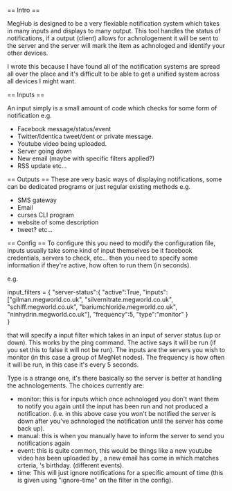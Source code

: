 == Intro ==

MegHub is designed to be a very flexiable notification system which takes in many inputs and displays to many output.
This tool handles the status of notifications, if a output (client) allows for achnologement it will be sent to the server
and the server will mark the item as achnologed and identify your other devices.

I wrote this because I have found all of the notification systems are spread all over the place and it's difficult to be able to get
a unified system across all devices I might want. 

== Inputs ==

An input simply is a small amount of code which checks for some form of notification e.g.

- Facebook message/status/event
- Twitter/Identica tweet/dent or private message.
- Youtube video being uploaded.
- Server going down
- New email (maybe with specific filters applied?)
- RSS update
etc...

== Outputs ==
These are very basic ways of displaying notifications, some can be dedicated programs or just regular existing methods e.g.

- SMS gateway
- Email
- curses CLI program
- website of some description
- tweet?
etc...

== Config ==
To configure this you need to modify the configuration file, inputs usually take some kind of input themselves be it facebook credentials, servers to check, etc... then you need to specify some information if they're active, how often to run them (in seconds).

e.g. 

input_filters = { 
        "server-status":{
	                "active":True,
			"inputs":["gilman.megworld.co.uk", "silvernitrate.megworld.co.uk", "schiff.megworld.co.uk",
				"bariumchloride.megworld.co.uk", "ninhydrin.megworld.co.uk"],
			"frequency":5,
			"type":"monitor"
	}   
}

that will specify a input filter which takes in an input of server status (up or down). This works by the ping command. The active says it will be run (if you set this to false it will not be run). The inputs are the servers you wish to monitor (in this case a group of MegNet nodes). The frequency is how often it will be run, in this case it's every 5 seconds. 

Type is a strange one, it's there basically so the server is better at handling the achnologements. The choices currently are:

- monitor: this is for inputs which once achnologed you don't want them to notify you again until the input has been run and not produced a notification. (i.e. in this above case you won't be notified the server is down after you've achnologed the notification until the server has come back up).
- manual: this is when you manually have to inform the server to send you notifications again
- event: this is quite common, this would be things like a new youtube video has been uploaded by <x>, a new email has come in which matches <x> crteria, <x>'s birthday. (different events).
- time: This will just ignore notifications for a specific amount of time (this is given using "ignore-time" on the filter in the config).
